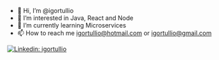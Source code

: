 - 👋 Hi, I’m @igortullio
- 👀 I’m interested in Java, React and Node
- 🌱 I’m currently learning Microservices
- 📫 How to reach me igortullio@hotmail.com or igortullio@gmail.com

[![Linkedin: igortullio](https://img.shields.io/badge/-Igor%20Túllio-blue?style=flat-square&logo=Linkedin&logoColor=white&link=https://www.linkedin.com/in/igor-túllio-994245140/)](https://www.linkedin.com/in/igor-túllio-994245140/)
